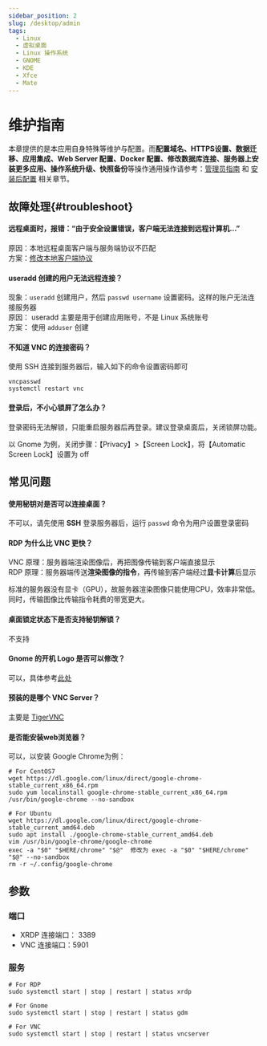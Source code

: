 ```yaml
---
sidebar_position: 2
slug: /desktop/admin
tags:
  - Linux
  - 虚拟桌面
  - Linux 操作系统
  - GNOME
  - KDE
  - Xfce
  - Mate
---
```


# 维护指南

本章提供的是本应用自身特殊等维护与配置。而**配置域名、HTTPS设置、数据迁移、应用集成、Web Server 配置、Docker 配置、修改数据库连接、服务器上安装更多应用、操作系统升级、快照备份**等操作通用操作请参考：[管理员指南](../administrator) 和 [安装后配置](../install/setup) 相关章节。

## 故障处理{#troubleshoot}

#### 远程桌面时，报错：“由于安全设置错误，客户端无法连接到远程计算机...”  

原因：本地远程桌面客户端与服务端协议不匹配    
方案：[修改本地客户端协议](https://blog.csdn.net/sherlockmj/article/details/123650902)  

#### useradd 创建的用户无法远程连接？

现象：`useradd` 创建用户，然后 `passwd username` 设置密码。这样的账户无法连接服务器  
原因： useradd 主要是用于创建应用账号，不是 Linux 系统账号  
方案： 使用 `adduser` 创建

#### 不知道 VNC 的连接密码？

使用 SSH 连接到服务器后，输入如下的命令设置密码即可
```
vncpasswd
systemctl restart vnc
```

#### 登录后，不小心锁屏了怎么办？

登录密码无法解锁，只能重启服务器后再登录。建议登录桌面后，关闭锁屏功能。

以 Gnome 为例，关闭步骤：【Privacy】>【Screen Lock】，将【Automatic Screen Lock】设置为 off


## 常见问题

#### 使用秘钥对是否可以连接桌面？

不可以，请先使用 **SSH** 登录服务器后，运行 `passwd` 命令为用户设置登录密码

#### RDP 为什么比 VNC 更快？

VNC 原理：服务器端渲染图像后，再把图像传输到客户端直接显示  
RDP 原理：服务器端传送**渲染图像的指令**，再传输到客户端经过**显卡计算**后显示  

标准的服务器没有显卡（GPU），故服务器渲染图像只能使用CPU，效率非常低。同时，传输图像比传输指令耗费的带宽更大。

#### 桌面锁定状态下是否支持秘钥解锁？

不支持

#### Gnome 的开机 Logo 是否可以修改？

可以，具体参考[此处](https://www.dazhuanlan.com/2020/03/01/5e5ab2a1bd7d8/)

#### 预装的是哪个 VNC Server？

主要是 [TigerVNC](https://github.com/TigerVNC/tigervnc)

#### 是否能安装web浏览器？

可以，以安装 Google Chrome为例：

```
# For CentOS7
wget https://dl.google.com/linux/direct/google-chrome-stable_current_x86_64.rpm
sudo yum localinstall google-chrome-stable_current_x86_64.rpm
/usr/bin/google-chrome --no-sandbox

# For Ubuntu
wget https://dl.google.com/linux/direct/google-chrome-stable_current_amd64.deb
sudo apt install ./google-chrome-stable_current_amd64.deb
vim /usr/bin/google-chrome/google-chrome
exec -a "$0" "$HERE/chrome" "$@"  修改为 exec -a "$0" "$HERE/chrome" "$@" --no-sandbox
rm -r ~/.config/google-chrome
```

## 参数

### 端口

* XRDP 连接端口： 3389
* VNC 连接端口：5901

### 服务
```
# For RDP
sudo systemctl start | stop | restart | status xrdp

# For Gnome
sudo systemctl start | stop | restart | status gdm

# For VNC
sudo systemctl start | stop | restart | status vncserver
```
